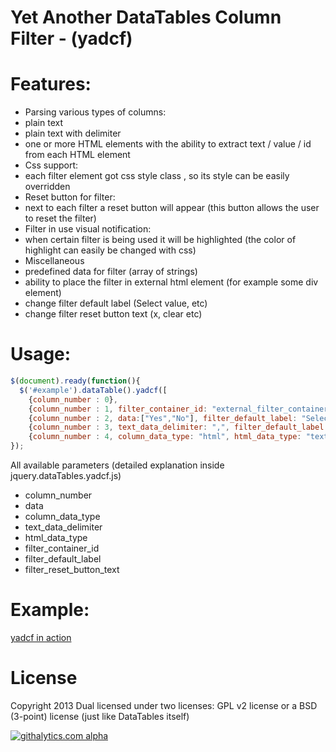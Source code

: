 Yet Another DataTables Column Filter - (yadcf)
=====

Features:
=====

  - Parsing various types of columns: 
   - plain text 
   - plain text with delimiter
   - one or more HTML elements with the ability to extract text / value / id from each HTML element
  - Css support:
   - each filter element got css style class , so its style can be easily overridden
  - Reset button for filter:
   - next to each filter a reset button will appear (this button allows the user to reset the filter)
  - Filter in use visual notification:
   - when certain filter is being used it will be highlighted (the color of highlight can easily be changed with css)
  - Miscellaneous 
   - predefined data for filter (array of strings)
   - ability to place the filter in external html element (for example some div element)
   - change filter default label (Select value, etc)
   - change filter reset button text (x, clear etc)


Usage:
=====

```javascript
$(document).ready(function(){
  $('#example').dataTable().yadcf([
    {column_number : 0},
    {column_number : 1, filter_container_id: "external_filter_container"},
    {column_number : 2, data:["Yes","No"], filter_default_label: "Select Yes/No"},
    {column_number : 3, text_data_delimiter: ",", filter_default_label: "Select value"},
    {column_number : 4, column_data_type: "html", html_data_type: "text", filter_default_label: "Select tag"}]);
});
```

All available parameters (detailed explanation inside jquery.dataTables.yadcf.js)

* column_number
* data
* column_data_type
* text_data_delimiter
* html_data_type
* filter_container_id
* filter_default_label
* filter_reset_button_text


Example:
=====


[yadcf in action](http://jsbin.com/esezof/1/)


License
=====

Copyright 2013
Dual licensed under two licenses: GPL v2 license or a BSD (3-point) license (just like DataTables itself)









[![githalytics.com alpha](https://cruel-carlota.pagodabox.com/98b24f2a1ca5deaaaa08b94dd52594ec "githalytics.com")](http://githalytics.com/vedmack/yadcf)
